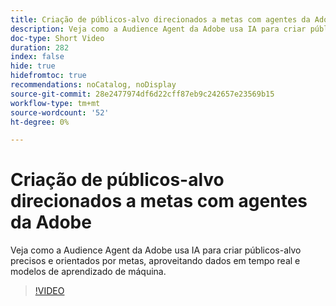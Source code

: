 ```yaml
---
title: Criação de públicos-alvo direcionados a metas com agentes da Adobe
description: Veja como a Audience Agent da Adobe usa IA para criar públicos-alvo precisos e orientados por metas, aproveitando dados em tempo real e modelos de aprendizado de máquina.
doc-type: Short Video
duration: 282
index: false
hide: true
hidefromtoc: true
recommendations: noCatalog, noDisplay
source-git-commit: 28e2477974df6d22cff87eb9c242657e23569b15
workflow-type: tm+mt
source-wordcount: '52'
ht-degree: 0%

---
```



# Criação de públicos-alvo direcionados a metas com agentes da Adobe

Veja como a Audience Agent da Adobe usa IA para criar públicos-alvo precisos e orientados por metas, aproveitando dados em tempo real e modelos de aprendizado de máquina.

<!-- 62_S653_3442539_281_goaldriven-audience-creation-with-adobe-agents -->
>[!VIDEO](https://video.tv.adobe.com/v/3458193/?learn=on&enablevpops=true)
